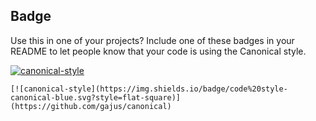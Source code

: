 ## Badge

Use this in one of your projects? Include one of these badges in your README to let people know that your code is using the Canonical style.

[![canonical-style](https://img.shields.io/badge/code%20style-canonical-blue.svg?style=flat-square)](https://github.com/gajus/canonical)

```
[![canonical-style](https://img.shields.io/badge/code%20style-canonical-blue.svg?style=flat-square)](https://github.com/gajus/canonical)
```

